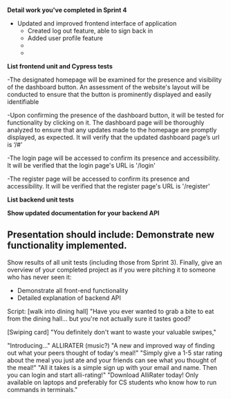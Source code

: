 **Detail work you've completed in Sprint 4**
- Updated and improved frontend interface of application
    - Created log out feature, able to sign back in
    - Added user profile feature 
    - 
    - 
**List frontend unit and Cypress tests**

-The designated homepage will be examined for the presence and visibility of the dashboard button. An assessment of the website's layout will be conducted to ensure that the button is prominently displayed and easily identifiable

-Upon confirming the presence of the dashboard button, it will be tested for functionality by clicking on it. The dashboard page will be thoroughly analyzed to ensure that any updates made to the homepage are promptly displayed, as expected. It will verify that the updated dashboard page’s url is ‘/#’

-The login page will be accessed to confirm its presence and accessibility. It will be verified that the login page's URL is '/login'

-The register page will be accessed to confirm its presence and accessibility. It will be verified that the register page's URL is '/register'

**List backend unit tests**

**Show updated documentation for your backend API** 


Presentation should include:
Demonstrate new functionality implemented.
 - 
Show results of all unit tests (including those from Sprint 3).
Finally, give an overview of your completed project as if you were pitching it to someone who has never seen it:
 - Demonstrate all front-end functionality
 - Detailed explanation of backend API
 

Script:
[walk into dining hall] "Have you ever wanted to grab a bite to eat from the dining hall...
but you're not actually sure it tastes good?

[Swiping card] "You definitely don't want to waste your valuable swipes,"

"Introducing..." ALLIRATER (music?)
"A new and improved way of finding out what your peers thought of today's meal!"
"Simply give a 1-5 star rating about the meal you just ate and your friends can see what you thought of the meal!"
"All it takes is a simple sign up with your email and name. Then you can login and start alli-rating!"
"Download AlliRater today! Only available on laptops and preferably for CS students who know how to run commands in terminals."
